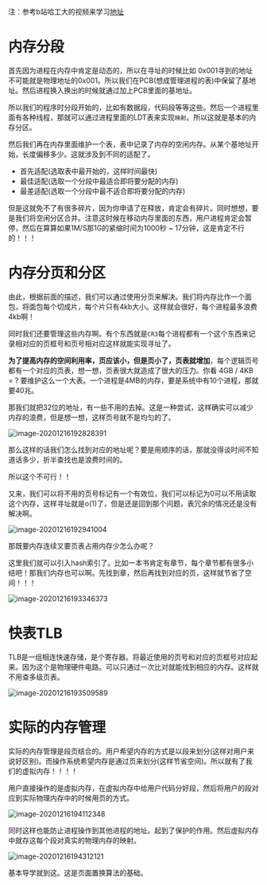 注：参考b站哈工大的视频来学习[地址](https://www.bilibili.com/video/BV1d4411v7u7?p=23)

# 内存分段

首先因为进程在内存中肯定是动态的，所以在寻址的时候比如 0x001寻到的地址不可能就是物理地址的0x001。所以我们在PCB(想成管理进程的表)中保留了基地址。然后进程换入换出的时候就通过加上PCB里面的基地址。

所以我们的程序时分段开始的，比如有数据段，代码段等等这些。然后一个进程里面有各种线程，那就可以通过进程里面的LDT表来实现`映射`。所以这就是基本的内存分区。

然后我们再在内存里面维护一个表，表中记录了内存的空闲内存。从某个基地址开始，长度偏移多少。这就涉及到不同的适配了。

* 首先适配(选取表中最开始的，这样时间最快)
* 最佳适配(选取一个分段中最适合即将要分配的内存)
* 最差适配(选取一个分段中最不适合即将要分配的内存)

但是这就免不了有很多碎片，因为你申请了在释放，肯定会有碎片。同时想想，要是我们将空闲分区合并。注意这时候在移动内存里面的东西，用户进程肯定会暂停，然后在算算如果1M/S那1G的紧缩时间为1000秒 ~ 17分钟，这是肯定不行的！！！

# 内存分页和分区

由此，根据前面的描述，我们可以通过使用分页来解决。我们将内存比作一个面包，将面包每个切成片，每个片只有4kb大小。这样就会很好，每个进程最多浪费4kb啊！

同时我们还要管理这些内存啊。有个东西就是`CR3`每个进程都有一个这个东西来记录相对应的页框号和页号相对应这样就能实现寻址了。

**为了提高内存的空间利用率，页应该小，但是页小了，页表就增加**，每个逻辑页号都有一个对应的页表，想一想，页表很大就造成了很大的压力。你看 4GB / 4KB = ? 要维护这么一个大表。一个进程是4MB的内存，要是系统中有10个进程，那就要40兆。

那我们就把32位的地址，有一些不用的去掉。这是一种尝试，这样确实可以减少内存的浪费，但是想一想，这样页号就不是均匀的了。

![image-20201216192828391](https://zouyishan.oss-cn-beijing.aliyuncs.com/images/20201216194420.png)

那么这样的话我们怎么找到对应的地址呢？要是用顺序的话，那就没得谈时间不知道话多少，折半查找也是浪费时间的。

所以这个不可行！！

又来，我们可以将不用的页号标记有一个有效位，我们可以标记为0可以不用读取这个内存，这样寻址就是o(1)了，但是还是回到那个问题，表冗余的情况还是没有解决啊。

![image-20201216192941004](https://zouyishan.oss-cn-beijing.aliyuncs.com/images/20201216194422.png)



那既要内存连续又要页表占用内存少怎么办呢？

这里我们就可以引入hash索引了。比如一本书肯定有章节，每个章节都有很多小结吧！那我们内存也可以啊。先找到章，然后再找到对应的页，这样就节省了空间！！！

![image-20201216193346373](https://zouyishan.oss-cn-beijing.aliyuncs.com/images/20201216194425.png)



# 快表TLB

TLB是一组相连快速存储，是个寄存器。将最近使用的页号和对应的页框号对应起来。因为这个是物理硬件电路。可以只通过一次比对就能找到相应的内存。这样就不用查多级页表。

 ![image-20201216193509589](https://zouyishan.oss-cn-beijing.aliyuncs.com/images/20201216194429.png)



# 实际的内存管理

实际的内存管理是段页结合的。用户希望内存的方式是以段来划分(这样对用户来说好区别)。而操作系统希望内存是通过页来划分(这样节省空间)。所以就有了我们的虚拟内存！！！！

用户直接操作的是虚拟内存，在虚拟内存中给用户代码分好段，然后将用户的段对应到实际物理内存中的时候用页的方式。

 ![image-20201216194112348](https://zouyishan.oss-cn-beijing.aliyuncs.com/images/20201216194434.png)

同时这样也能防止进程操作到其他进程的地址。起到了保护的作用。然后虚拟内存中就存这每个段对真实的物理内存的映射。

![image-20201216194312121](https://zouyishan.oss-cn-beijing.aliyuncs.com/images/20201216194436.png)

基本导学就到这。这是页面置换算法的基础。
